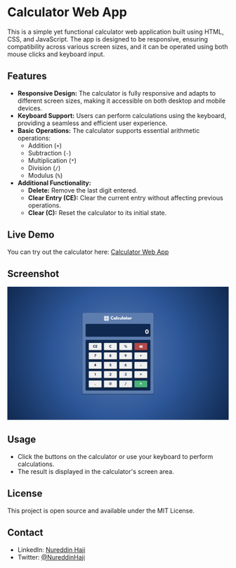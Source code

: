 # Calculator Web App

This is a simple yet functional calculator web application built using HTML, CSS, and JavaScript. The app is designed to be responsive, ensuring compatibility across various screen sizes, and it can be operated using both mouse clicks and keyboard input.

## Features

- **Responsive Design:** The calculator is fully responsive and adapts to different screen sizes, making it accessible on both desktop and mobile devices.
- **Keyboard Support:** Users can perform calculations using the keyboard, providing a seamless and efficient user experience.
- **Basic Operations:** The calculator supports essential arithmetic operations:
  - Addition (`+`)
  - Subtraction (`-`)
  - Multiplication (`*`)
  - Division (`/`)
  - Modulus (`%`)
- **Additional Functionality:**
  - **Delete:** Remove the last digit entered.
  - **Clear Entry (CE):** Clear the current entry without affecting previous operations.
  - **Clear (C):** Reset the calculator to its initial state.

## Live Demo

You can try out the calculator here: [Calculator Web App](https://nureddinhaji.github.io/calculator-web-app-almdrasa/)

## Screenshot

![](/images/screenshot.png)

## Usage

- Click the buttons on the calculator or use your keyboard to perform calculations.
- The result is displayed in the calculator's screen area.

## License

This project is open source and available under the MIT License.

## Contact

* LinkedIn: [Nureddin Haji](https://www.linkedin.com/in/nureddinhaji)
* Twitter: [@NureddinHaji](https://twitter.com/NureddinHaji)
